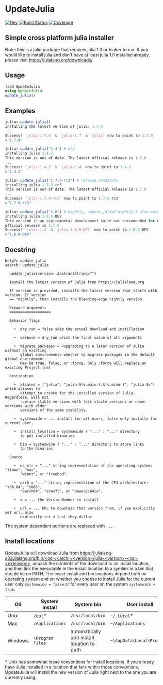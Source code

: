 # UpdateJulia

<!--[![Stable](https://img.shields.io/badge/docs-stable-blue.svg)](https://LilithHafner.github.io/UpdateJulia.jl/stable)-->
[![Dev](https://img.shields.io/badge/docs-dev-blue.svg)](https://LilithHafner.github.io/UpdateJulia.jl/dev)
[![Build Status](https://github.com/LilithHafner/UpdateJulia.jl/actions/workflows/CI.yml/badge.svg?branch=main)](https://github.com/LilithHafner/UpdateJulia.jl/actions/workflows/CI.yml?query=branch%3Amain)
[![Coverage](https://codecov.io/gh/LilithHafner/UpdateJulia.jl/branch/main/graph/badge.svg)](https://codecov.io/gh/LilithHafner/UpdateJulia.jl)

## Simple cross platform julia installer

Note: this is a julia package that requires julia 1.0 or higher to run. If you would like to install julia and don't have at least julia 1.0 installed already, please visit https://julialang.org/downloads/.

## Usage
```jl
]add UpdateJulia
using UpdateJulia
update_julia()
```

## Examples
```julia
julia> update_julia()
installing the latest version of julia: 1.7.0
...
Success! `julia-1.7.0` & `julia-1.7` & `julia` now to point to 1.7.0
v"1.7.0"

julia> update_julia("1.4") # old
installing julia 1.4.2
This version is out of date. The latest official release is 1.7.0
...
Success! `julia-1.4.2` & `julia-1.4` now to point to 1.4.1
v"1.4.2"

julia> update_julia("1.7.0-rc3") # release candidate
installing julia 1.7.0-rc3
This version is out of date. The latest official release is 1.7.0
...
Success! `julia-1.7.0-rc3` now to point to 1.7.0-rc3
v"1.7.0-rc3"

julia> update_julia("1.8") # nightly, update_julia("nightly") also works
installing julia 1.8.0-DEV
This version is an expiremental development build not reccomended for most users. The latest
official release is 1.7.0
Success! `julia-1.8` & `julia-1.8.0-DEV` now to point to 1.8.0-DEV
v"1.8.0-DEV"
```

## Docstring
```
help?> update_julia
search: update_julia

  update_julia(version::AbstractString="")

  Install the latest version of Julia from https://julialang.org

  If version is provided, installs the latest version that starts with version. If version
  == "nightly", then installs the bleeding-edge nightly version.

  Keyword Arguments
  ≡≡≡≡≡≡≡≡≡≡≡≡≡≡≡≡≡≡≡

  Behavior flags

    •  dry_run = false skip the actual download and instillation

    •  verbose = dry_run print the final value of all arguments

    •  migrate_packages = <upgrading to a later version of Julia without an existing
       global environment> whether to migrate packages in the default global environment.
       May be true, false, or :force. Only :force will replace an existing Project.toml

  Destination

    •  aliases = ["julia", "julia-$(v.major).$(v.minor)", "julia-$v"] which aliases to
       attempt to create for the installed version of Julia. Regardless, will not
       replace stable versions with less stable versions or newer versions with older
       versions of the same stability.

    •  systemwide = ... install for all users, false only installs for current user.

    •  install_location = systemwide ? "..." : "..." directory
       to put installed binaries

    •  bin = systemwide ? "..." : "..." directory to store links
       to the binaries

  Source

    •  os_str = "..." string representation of the operating system: "linux", "mac",
       "winnt", or "freebsd".

    •  arch = "..." string representation of the CPU architecture: "x86_64", "i686",
       "aarch64", "armv7l", or "powerpc64le".

    •  v = ... the VersionNumber to install

    •  url = ... URL to download that version from, if you explicitly set url, also
       explicitly set v lest they differ
```
The system dependent portions are replaced with `...`.

## Install locations

UpdateJulia will download Julia from [https://julialang-s3.julialang.org/bin/<os\>/\<arch\>/\<version\>/julia-\<version\>-\<os\>.\<extension\>](https://julialang.org/downloads/), unpack the contents of the download to an install location, and then link the executable in the install location to a symlink in a bin that should be on PATH. The exact install and bin locations depend both on operating system and on whether you choose to install Julia for the current user only `systemwide = false` or for every user on the system `systemwide = true`.

OS     | System install  | System bin                                | User install              | User bin
-------|-----------------|-------------------------------------------|---------------------------|----------
Unix   | `/opt`\*        | `/usr/local/bin`                          | `~/.local`\*              | `~/.local/bin`
Mac    | `/Applications` | `/usr/local/bin`                          | `~/Applications`          | `~/.local/bin`
Windows| `\Program Files`| automatically add install location to path| `~\AppData\Local\Programs`| automatically add install location to path

\* Unix has somewhat loose conventions for install locations. If you already have Julia installed in a location that falls within those conventions, UpdateJulia will install the new version of Julia right next to the one you are currently using.
